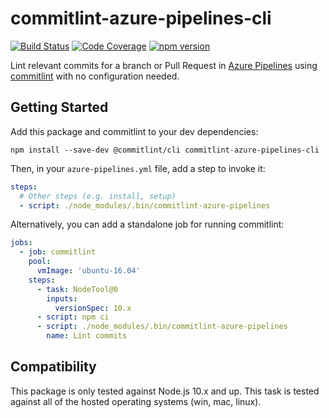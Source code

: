 # commitlint-azure-pipelines-cli

[![Build Status](https://dev.azure.com/princjef/github-ci/_apis/build/status/princjef.commitlint-azure-pipelines-cli?branchName=master)](https://dev.azure.com/princjef/github-ci/_build/latest?definitionId=1&branchName=master)
[![Code Coverage](https://img.shields.io/azure-devops/coverage/princjef/github-ci/1.svg)](https://dev.azure.com/princjef/github-ci/_build/latest?definitionId=1&branchName=master&view=codecoverage-tab)
[![npm version](https://img.shields.io/npm/v/commitlint-azure-pipelines-cli.svg)](https://npmjs.org/package/commitlint-azure-pipelines-cli)

Lint relevant commits for a branch or Pull Request in [Azure Pipelines][] using
[commitlint][] with no configuration needed.

## Getting Started

Add this package and commitlint to your dev dependencies:

```
npm install --save-dev @commitlint/cli commitlint-azure-pipelines-cli
```

Then, in your `azure-pipelines.yml` file, add a step to invoke it:

```yml
steps:
  # Other steps (e.g. install, setup)
  - script: ./node_modules/.bin/commitlint-azure-pipelines
```

Alternatively, you can add a standalone job for running commitlint:

```yml
jobs:
  - job: commitlint
    pool:
      vmImage: 'ubuntu-16.04'
    steps:
      - task: NodeTool@0
        inputs:
          versionSpec: 10.x
      - script: npm ci
      - script: ./node_modules/.bin/commitlint-azure-pipelines
        name: Lint commits
```

## Compatibility

This package is only tested against Node.js 10.x and up. This task is tested
against all of the hosted operating systems (win, mac, linux).

[azure pipelines]: https://azure.microsoft.com/en-us/services/devops/pipelines/
[commitlint]: https://github.com/conventional-changelog/commitlint
